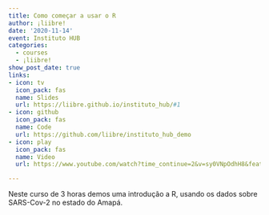 ```yaml
---
title: Como começar a usar o R
author: ¡liibre!
date: '2020-11-14'
event: Instituto HUB
categories:
  - courses
  - ¡liibre!
show_post_date: true
links:
- icon: tv
  icon_pack: fas
  name: Slides
  url: https://liibre.github.io/instituto_hub/#1
- icon: github
  icon_pack: fas
  name: Code
  url: https://github.com/liibre/instituto_hub_demo
- icon: play
  icon_pack: fas
  name: Video
  url: https://www.youtube.com/watch?time_continue=2&v=sy0VNpOdhH8&feature=emb_logo

---
```


Neste curso de 3 horas demos uma introdução a R, usando os dados sobre SARS-Cov-2 no estado do Amapá.
